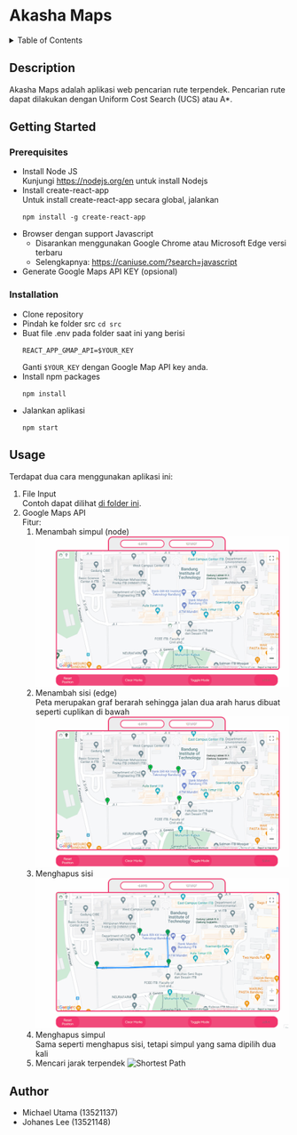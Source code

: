 # Akasha Maps

<details>
  <summary>Table of Contents</summary>
  <ol>
    <li>
      <a href="#description">Description</a>
    </li>
    <li>
      <a href="#getting-started">Getting Started</a>
      <ul>
        <li><a href="#prerequisites">Prerequisites</a></li>
        <li><a href="#installation">Installation</a></li>
      </ul>
    </li>
    <li><a href="#usage">Usage</a></li>
    <li><a href="#author">Author</a></li>
  </ol>
</details>

## Description
Akasha Maps adalah aplikasi web pencarian rute terpendek. Pencarian rute dapat dilakukan dengan Uniform Cost Search (UCS) atau A*.

## Getting Started
### Prerequisites
- Install Node JS \
Kunjungi https://nodejs.org/en untuk install Nodejs
- Install create-react-app \
Untuk install create-react-app secara global, jalankan
    ```
    npm install -g create-react-app
    ```
- Browser dengan support Javascript
    - Disarankan menggunakan Google Chrome atau Microsoft Edge versi terbaru
    - Selengkapnya: https://caniuse.com/?search=javascript
- Generate Google Maps API KEY (opsional)

### Installation
- Clone repository
- Pindah ke folder src `cd src`
- Buat file .env pada folder saat ini yang berisi 
    ```
    REACT_APP_GMAP_API=$YOUR_KEY
    ```
    Ganti `$YOUR_KEY` dengan Google Map API key anda.
- Install npm packages
    ```
    npm install
    ```
- Jalankan aplikasi
    ```
    npm start
    ```

## Usage
Terdapat dua cara menggunakan aplikasi ini:
1. File Input \
Contoh dapat dilihat [di folder ini](test/test5). 
2. Google Maps API \
Fitur: 
    1. Menambah simpul (node)
    ![Add Marker to Map](img/AddMarker.gif)
    2. Menambah sisi (edge) \
    Peta merupakan graf berarah sehingga jalan dua arah harus dibuat seperti cuplikan di bawah
    ![Add Path to Map](img/AddPath.gif)
    3. Menghapus sisi
    ![Remove Path](img/RemovePath.gif)
    4. Menghapus simpul \
    Sama seperti menghapus sisi, tetapi simpul yang sama dipilih dua kali
    5. Mencari jarak terpendek
    ![Shortest Path](img/PathFinding.gif) 

## Author
- Michael Utama (13521137)
- Johanes Lee (13521148)

